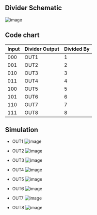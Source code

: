 ## Divider Schematic

![image](https://github.com/huydo272/PLL_PBKIC/assets/84896940/ee32f8dd-a63c-42ff-be26-e69db01775ed)

## Code chart

|Input|Divider Output|Divided By|
|--|--|--|
|000|OUT1|1|
|001|OUT2|2|
|010|OUT3|3|
|011|OUT4|4|
|100|OUT5|5|
|101|OUT6|6|
|110|OUT7|7|
|111|OUT8|8|

## Simulation

- OUT1
![image](https://github.com/huydo272/PLL_PBKIC/assets/84896940/b4dc9422-02d2-42b2-bd96-f73711a3834c)

- OUT2
![image](https://github.com/huydo272/PLL_PBKIC/assets/84896940/baf033b2-3d26-4098-8230-7fa38a0eae27)

- OUT3
![image](https://github.com/huydo272/PLL_PBKIC/assets/84896940/8e757080-0925-48f4-95f6-3e17913a36b4)

- OUT4
![image](https://github.com/huydo272/PLL_PBKIC/assets/84896940/9c001cb0-a3ad-421a-84c5-ea8a28c5b47c)

- OUT5
![image](https://github.com/huydo272/PLL_PBKIC/assets/84896940/c13c0041-8b9e-43ee-afb2-39997ac1432f)

- OUT6
![image](https://github.com/huydo272/PLL_PBKIC/assets/84896940/26014e39-3ce9-4f3c-9d52-e578cc56dffb)

- OUT7
![image](https://github.com/huydo272/PLL_PBKIC/assets/84896940/2038dd6e-b969-4e61-9f3b-ced12adfcb21)

- OUT8
![image](https://github.com/huydo272/PLL_PBKIC/assets/84896940/b3de6b78-c273-45cc-8941-3d7be7bf497d)
